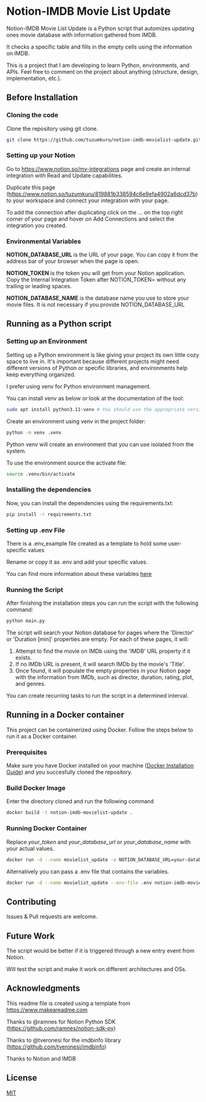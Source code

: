 # Notion-IMDB Movie List Update

Notion-IMDB Movie List Update is a Python script that automizes updating ones movie database with information gathered from IMDB.

It checks a specific table and fills in the empty cells using the information on IMDB.

This is a project that I am developing to learn Python, environments, and APIs. Feel free to comment on the project about anything (structure, design, implementation, etc.). 


## Before Installation

### Cloning the code

Clone the repository using git clone.

```bash
git clone https://github.com/tuzumkuru/notion-imdb-movielist-update.git
```


### Setting up your Notion

Go to https://www.notion.so/my-integrations page and create an internal integration with Read and Update capabilities.

Duplicate this page (https://www.notion.so/tuzumkuru/819881b338594c6e9efa4902a6dcd37b) to your workspace and connect your integration with your page.

To add the connection after duplicating click on the ... on the top right corner of your page and hover on Add Connections and select the integration you created. 


### Environmental Variables

**NOTION_DATABASE_URL** is the URL of your page. You can copy it from the address bar of your browser when the page is open. 

**NOTION_TOKEN** is the token you will get from your Notion application. Copy the Internal Integration Token after NOTION_TOKEN= without any trailing or leading spaces.

**NOTION_DATABASE_NAME** is the database name you use to store your movie files. It is not necessary if you provide NOTION_DATABASE_URL


## Running as a Python script


### Setting up an Environment

Setting up a Python environment is like giving your project its own little cozy space to live in. It's important because different projects might need different versions of Python or specific libraries, and environments help keep everything organized.

I prefer using venv for Python environment management. 

You can install venv as below or look at the documentation of the tool:

```bash
sudo apt install python3.11-venv # You should use the appropriate version for your Python
```

Create an environment using venv in the project folder:

```bash
python -m venv .venv
```

Python venv will create an environment that you can use isolated from the system.

To use the environment source the activate file:

```bash
source .venv/bin/activate
```

### Installing the dependencies

Now, you can install the dependencies using the requirements.txt:

```bash
pip install -r requirements.txt
```


### Setting up .env File

There is a .env_example file created as a template to hold some user-specific values

Rename or copy it as .env and add your specific values.

You can find more information about these variables [here](#environmental-variables)


### Running the Script

After finishing the installation steps you can run the script with the following command:

```bash
python main.py
```

The script will search your Notion database for pages where the 'Director' or 'Duration [min]' properties are empty. For each of these pages, it will:
1.  Attempt to find the movie on IMDb using the 'IMDB' URL property if it exists.
2.  If no IMDb URL is present, it will search IMDb by the movie's 'Title'.
3.  Once found, it will populate the empty properties in your Notion page with the information from IMDb, such as director, duration, rating, plot, and genres.

You can create recurring tasks to run the script in a determined interval. 


## Running in a Docker container

This project can be containerized using Docker. Follow the steps below to run it as a Docker container.


### Prerequisites

Make sure you have Docker installed on your machine ([Docker Installation Guide](https://docs.docker.com/get-docker/)) and you succesfully cloned the repository. 


### Build Docker Image

Enter the directory cloned and run the following command

```bash
docker build -t notion-imdb-movielist-update .
```


### Running Docker Container

Replace _your_token_ and _your_database_url_ or _your_database_name_ with your actual values.

```bash
docker run -d --name movielist_update -e NOTION_DATABASE_URL=your-database-url -e NOTION_TOKEN=your-token -e NOTION_DATABASE_NAME=your-database-name notion-imdb-movielist-update
```

Alternatively you can pass a .env file that contains the variables.

```bash
docker run -d --name movielist_update --env-file .env notion-imdb-movielist-update
```

## Contributing

Issues & Pull requests are welcome.


## Future Work

The script would be better if it is triggered through a new entry event from Notion. 

Will test the script and make it work on different architectures and OSs.


## Acknowledgments

This readme file is created using a template from https://www.makeareadme.com

Thanks to @ramnes for Notion Python SDK (https://github.com/ramnes/notion-sdk-py)

Thanks to @tveronesi for the imdbinfo library (https://github.com/tveronesi/imdbinfo)

Thanks to Notion and IMDB


## License

[MIT](https://choosealicense.com/licenses/mit/)